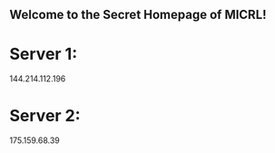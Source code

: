 ## Welcome to the Secret Homepage of MICRL!
# Server 1:
144.214.112.196
# Server 2:
175.159.68.39







